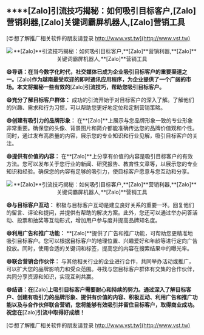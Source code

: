 ## ****[Zalo]**引流技巧揭秘：如何吸引目标客户,**[Zalo]**营销利器,**[Zalo]**关键词霸屏机器人,**[Zalo]**营销工具**

[😍想了解推广相关软件的朋友请登录 http://www.vst.tw](http://www.vst.tw)

 <center><img src="https://vst.tw/MP4/tuiguang/png/6.png" alt="**[Zalo]**引流技巧揭秘：如何吸引目标客户,**[Zalo]**营销利器,**[Zalo]**关键词霸屏机器人,**[Zalo]**营销工具"></center>

**😄导语：在当今数字化时代，社交媒体已成为企业吸引目标客户的重要渠道之一。**[Zalo]**作为越南最受欢迎的即时通讯应用程序，为企业提供了一个广阔的市场。本文将揭秘一些有效的**[Zalo]**引流技巧，帮助您吸引目标客户。**

**😄充分了解目标客户群体：**
成功的引流开始于对目标客户的深入了解。了解他们的兴趣、需求和行为习惯，可以帮助您更好地定位和定制营销策略。

**😄创建有吸引力的品牌形象：**
在**[Zalo]**上展示与您品牌形象一致的专业形象非常重要。确保您的头像、背景图片和简介都能准确传达您的品牌价值观和个性。同时，通过发布高质量的内容，展示您的专业知识和行业见解，吸引目标客户的关注。

**😄提供有价值的内容：**
在**[Zalo]**上分享有价值的内容是吸引目标客户的有效方法。您可以发布关于您行业的新闻、研究报告、教育性文章等，以展示您的专业知识和经验。确保您的内容有足够的吸引力，使目标客户愿意与您互动和分享。

 <center><img src="https://vst.tw/MP4/tuiguang/png/2.png" alt="**[Zalo]**引流技巧揭秘：如何吸引目标客户,**[Zalo]**营销利器,**[Zalo]**关键词霸屏机器人,**[Zalo]**营销工具"></center>

**😄与目标客户互动：**
积极与目标客户互动是建立良好关系的重要一环。回复他们的留言、评论和提问，并提供有帮助的解决方案。此外，您还可以通过举办问答活动、投票和抽奖等互动形式，增加用户参与度并提高品牌知名度。

**😄利用广告和推广功能：**
**[Zalo]**提供了广告和推广功能，可帮助您更精准地吸引目标客户。您可以根据目标客户的地理位置、兴趣爱好和年龄等进行定向广告投放。同时，使用合适的关键词和标签，提高您的内容在搜索结果中的曝光率。

**😄联合营销合作伙伴：**
与其他相关行业的企业进行合作，共同举办活动或推广，可以扩大您的品牌影响力和受众范围。寻找与您目标客户群体有交集的合作伙伴，共同分享资源和知识，实现互利共赢。

**😄结语：在**[Zalo]**上吸引目标客户需要耐心和持续的努力。通过深入了解目标客户、创建有吸引力的品牌形象、提供有价值的内容、积极互动、利用广告和推广功能以及与合作伙伴联合营销，您将能够有效吸引并留住目标客户，取得商业成功。祝您在**[Zalo]**引流中取得好成绩！**

[😍想了解推广相关软件的朋友请登录 http://www.vst.tw](http://www.vst.tw)



